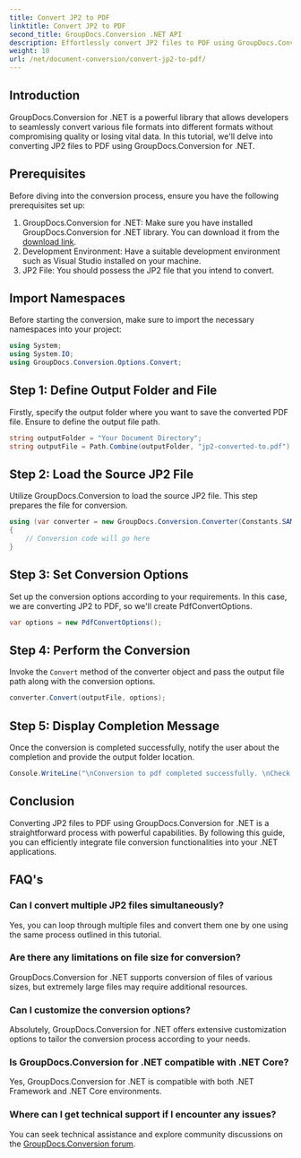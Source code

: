 ```yaml
---
title: Convert JP2 to PDF
linktitle: Convert JP2 to PDF
second_title: GroupDocs.Conversion .NET API
description: Effortlessly convert JP2 files to PDF using GroupDocs.Conversion for .NET. Follow our step-by-step guide for seamless integration.
weight: 10
url: /net/document-conversion/convert-jp2-to-pdf/
---
```

## Introduction
GroupDocs.Conversion for .NET is a powerful library that allows developers to seamlessly convert various file formats into different formats without compromising quality or losing vital data. In this tutorial, we'll delve into converting JP2 files to PDF using GroupDocs.Conversion for .NET. 
## Prerequisites
Before diving into the conversion process, ensure you have the following prerequisites set up:
1. GroupDocs.Conversion for .NET: Make sure you have installed GroupDocs.Conversion for .NET library. You can download it from the [download link](https://releases.groupdocs.com/conversion/net/).
2. Development Environment: Have a suitable development environment such as Visual Studio installed on your machine.
3. JP2 File: You should possess the JP2 file that you intend to convert.

## Import Namespaces
Before starting the conversion, make sure to import the necessary namespaces into your project:
```csharp
using System;
using System.IO;
using GroupDocs.Conversion.Options.Convert;
```

## Step 1: Define Output Folder and File
Firstly, specify the output folder where you want to save the converted PDF file. Ensure to define the output file path.
```csharp
string outputFolder = "Your Document Directory";
string outputFile = Path.Combine(outputFolder, "jp2-converted-to.pdf");
```
## Step 2: Load the Source JP2 File
Utilize GroupDocs.Conversion to load the source JP2 file. This step prepares the file for conversion.
```csharp
using (var converter = new GroupDocs.Conversion.Converter(Constants.SAMPLE_JP2))
{
    // Conversion code will go here
}
```
## Step 3: Set Conversion Options
Set up the conversion options according to your requirements. In this case, we are converting JP2 to PDF, so we'll create PdfConvertOptions.
```csharp
var options = new PdfConvertOptions();
```
## Step 4: Perform the Conversion
Invoke the `Convert` method of the converter object and pass the output file path along with the conversion options.
```csharp
converter.Convert(outputFile, options);
```
## Step 5: Display Completion Message
Once the conversion is completed successfully, notify the user about the completion and provide the output folder location.
```csharp
Console.WriteLine("\nConversion to pdf completed successfully. \nCheck output in {0}", outputFolder);
```

## Conclusion
Converting JP2 files to PDF using GroupDocs.Conversion for .NET is a straightforward process with powerful capabilities. By following this guide, you can efficiently integrate file conversion functionalities into your .NET applications.
## FAQ's
### Can I convert multiple JP2 files simultaneously?
Yes, you can loop through multiple files and convert them one by one using the same process outlined in this tutorial.
### Are there any limitations on file size for conversion?
GroupDocs.Conversion for .NET supports conversion of files of various sizes, but extremely large files may require additional resources.
### Can I customize the conversion options?
Absolutely, GroupDocs.Conversion for .NET offers extensive customization options to tailor the conversion process according to your needs.
### Is GroupDocs.Conversion for .NET compatible with .NET Core?
Yes, GroupDocs.Conversion for .NET is compatible with both .NET Framework and .NET Core environments.
### Where can I get technical support if I encounter any issues?
You can seek technical assistance and explore community discussions on the [GroupDocs.Conversion forum](https://forum.groupdocs.com/c/conversion/11).
